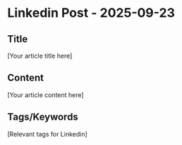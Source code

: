 # Linkedin Post - 2025-09-23

## Title
[Your article title here]

## Content
[Your article content here]

## Tags/Keywords
[Relevant tags for Linkedin]
